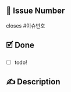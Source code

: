 <!-- 제목양식을 지켜주세요! prefix [#이슈번호] {PR 설명} -->
<!-- PR 작성 후 우측에 Development에서 이슈 찾아서 연동하면 merge될때 이슈도 close됩니다 -->
<!-- Reviewer, Assignees, Label 붙이기 --> 

## 🎉 Issue Number
<!-- #{본인 이슈 번호} 치면 알아서 이슈 게시판 링크 걸려요 -->
closes #이슈번호

## 🗹 Done
<!-- 본인이 한 업무를 체크리스트로 작성해주세요 -->

- [ ] todo!

## ✍️ Description
<!-- 본인이 한 작업을 설명해주세요 -->
<!-- 고민, 개선사항 포함 -->
